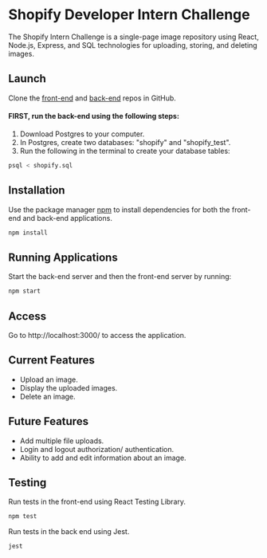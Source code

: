 # Shopify Developer Intern Challenge

The Shopify Intern Challenge is a single-page image repository using React, Node.js, Express, and SQL technologies for uploading, storing, and deleting images. 

## Launch

Clone the [front-end](https://github.com/karapalumbo/shopify-challenge) and [back-end](https://github.com/karapalumbo/shopify-challenge-backend) repos in GitHub.


#### FIRST, run the back-end using the following steps:
1. Download Postgres to your computer.
2. In Postgres, create two databases: "shopify" and "shopify_test".
3. Run the following in the terminal to create your database tables:

```bash
psql < shopify.sql
```
## Installation 
Use the package manager [npm](https://www.npmjs.com/) to install dependencies for both the front-end and back-end applications.

```bash
npm install
```
## Running Applications

Start the back-end server and then the front-end server by running:

```bash
npm start
```

## Access

Go to http://localhost:3000/ to access the application.

## Current Features
- Upload an image.
- Display the uploaded images.
- Delete an image.


## Future Features
- Add multiple file uploads.
- Login and logout authorization/ authentication.
- Ability to add and edit information about an image. 

## Testing 
Run tests in the front-end using React Testing Library.
```bash
npm test
```

Run tests in the back end using Jest.
```bash
jest
```
